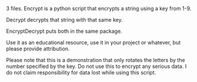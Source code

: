 3 files.
Encrypt is a python script that encrypts a string using a key from 1-9.

Decrypt decrypts that string with that same key.

EncryptDecrypt puts both in the same package.

Use it as an educational resource, use it in your project or whatever, but please provide attribution.

Please note that this is a demonstration that only rotates the letters by the number specified by the key. Do not use this to encrypt any serious data. I do not claim responsibility for data lost while using this script.
